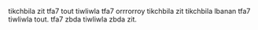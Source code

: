 tikchbila zit tfa7 tout tiwliwla tfa7 orrrorroy tikchbila zit tikchbila lbanan tfa7 tiwliwla tout. tfa7 zbda tiwliwla zbda zit.